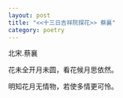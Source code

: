 ```yaml
---
layout: post
title: "<<十三日吉祥院探花>> 蔡襄"
category: poetry
---
```

北宋.蔡襄

花未全开月未圆，看花候月思依然。

明知花月无情物，若使多情更可怜。